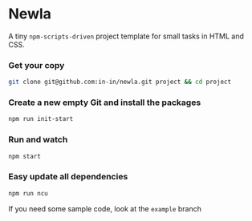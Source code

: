 # Newla

A tiny `npm-scripts-driven` project template for small tasks in HTML and CSS.

### Get your copy

```bash
git clone git@github.com:in-in/newla.git project && cd project
```

### Create a new empty Git and install the packages

```bash
npm run init-start
```

### Run and watch

```bash
npm start
```

### Easy update all dependencies

```bash
npm run ncu
```

If you need some sample code, look at the `example` branch
